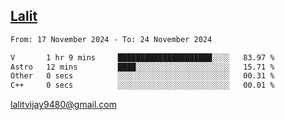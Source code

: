 ## [Lalit](https://lalit.sh)

<!--START_SECTION:waka-->

```txt
From: 17 November 2024 - To: 24 November 2024

V       1 hr 9 mins     █████████████████████░░░░   83.97 %
Astro   12 mins         ████░░░░░░░░░░░░░░░░░░░░░   15.71 %
Other   0 secs          ░░░░░░░░░░░░░░░░░░░░░░░░░   00.31 %
C++     0 secs          ░░░░░░░░░░░░░░░░░░░░░░░░░   00.01 %
```

<!--END_SECTION:waka-->

lalitvijay9480@gmail.com
